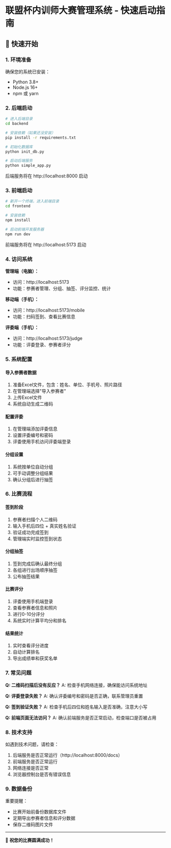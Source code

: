 # 联盟杯内训师大赛管理系统 - 快速启动指南

## 🚀 快速开始

### 1. 环境准备
确保您的系统已安装：
- Python 3.8+ 
- Node.js 16+
- npm 或 yarn

### 2. 后端启动
```bash
# 进入后端目录
cd backend

# 安装依赖（如果还没安装）
pip install -r requirements.txt

# 初始化数据库
python init_db.py

# 启动后端服务
python simple_app.py
```

后端服务将在 http://localhost:8000 启动

### 3. 前端启动
```bash
# 新开一个终端，进入前端目录
cd frontend

# 安装依赖
npm install

# 启动前端开发服务器
npm run dev
```

前端服务将在 http://localhost:5173 启动

### 4. 访问系统

**管理端（电脑）：**
- 访问：http://localhost:5173
- 功能：参赛者管理、分组、抽签、评分监控、统计

**移动端（手机）：**
- 访问：http://localhost:5173/mobile
- 功能：扫码签到、查看比赛信息

**评委端（手机）：**
- 访问：http://localhost:5173/judge
- 功能：评委登录、参赛者评分

### 5. 系统配置

#### 导入参赛者数据
1. 准备Excel文件，包含：姓名、单位、手机号、照片路径
2. 在管理端选择"导入参赛者"
3. 上传Excel文件
4. 系统自动生成二维码

#### 配置评委
1. 在管理端添加评委信息
2. 设置评委编号和密码
3. 评委使用手机访问评委端登录

#### 分组设置
1. 系统按单位自动分组
2. 可手动调整分组结果
3. 确认分组后进行抽签

### 6. 比赛流程

#### 签到阶段
1. 参赛者扫描个人二维码
2. 输入手机后四位 + 真实姓名验证
3. 验证成功完成签到
4. 管理端实时监控签到状态

#### 分组抽签
1. 签到完成后确认最终分组
2. 各组进行出场顺序抽签
3. 公布抽签结果

#### 比赛评分
1. 评委使用手机端登录
2. 查看参赛者信息和照片
3. 进行0-10分评分
4. 系统实时计算平均分和排名

#### 结果统计
1. 实时查看评分进度
2. 自动计算排名
3. 导出成绩单和获奖名单

### 7. 常见问题

**Q: 二维码扫描后没有反应？**
A: 检查手机网络连接，确保能访问系统地址

**Q: 评委登录失败？**
A: 确认评委编号和密码是否正确，联系管理员重置

**Q: 签到验证失败？**
A: 检查手机后四位和姓名输入是否准确，注意大小写

**Q: 前端页面无法访问？**
A: 确认前端服务是否正常启动，检查端口是否被占用

### 8. 技术支持

如遇到技术问题，请检查：
1. 后端服务是否正常运行（http://localhost:8000/docs）
2. 前端服务是否正常运行
3. 网络连接是否正常
4. 浏览器控制台是否有错误信息

### 9. 数据备份

重要提醒：
- 比赛开始前备份数据库文件
- 定期导出参赛者信息和评分数据
- 保存二维码图片文件

---

🎯 **祝您的比赛圆满成功！**